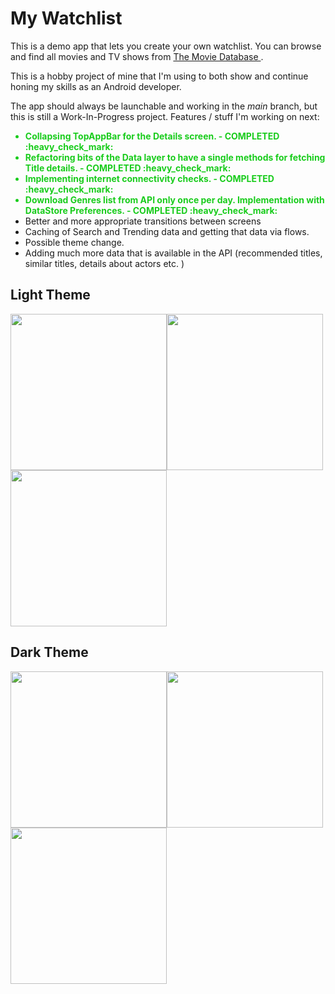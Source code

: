 # My Watchlist
This is a demo app that lets you create your own watchlist. You can browse and find all movies and TV shows from [The Movie Database ](https://www.themoviedb.org/ "The Movie Database").

This is a hobby project of mine that I'm using to both show and continue honing my skills as an Android developer.

The app should always be launchable and working in the *main* branch, but this is still a Work-In-Progress project. Features / stuff I'm working on next:
<ul><li style="color:#19CC1C;font-weight:bold;">Collapsing TopAppBar for the Details screen. - COMPLETED :heavy_check_mark:</li><li style="color:#19CC1C;font-weight:bold;">Refactoring bits of the Data layer to have a single methods for fetching Title details. - COMPLETED :heavy_check_mark:</li><li style="color:#19CC1C;font-weight:bold;">Implementing internet connectivity checks. - COMPLETED :heavy_check_mark:</li><li style="color:#19CC1C;font-weight:bold;">Download Genres list from API only once per day. Implementation with DataStore Preferences. - COMPLETED :heavy_check_mark:</li><li>Better and more appropriate transitions between screens</li><li>Caching of Search and Trending data and getting that data via flows.</li><li>Possible theme change.</li><li>Adding much more data that is available in the API (recommended titles, similar titles, details about actors etc. )</li></ul>

## Light Theme

<img src="https://user-images.githubusercontent.com/34347984/212759648-903e3147-7f9e-4968-9157-9e17c34b5890.jpg" width="250"/><img src="https://user-images.githubusercontent.com/34347984/212759652-24d1ff71-e1b6-4a66-afbd-84f7acf22e03.jpg" width="250"/><img src="https://user-images.githubusercontent.com/34347984/212759654-89df1db2-86fa-44fe-8d12-3920741d41da.jpg" width="250"/>

## Dark Theme

<img src="https://user-images.githubusercontent.com/34347984/212759656-f43ab28d-1bcb-49a1-9d6e-c1ca95c9b675.jpg" width="250"/><img src="https://user-images.githubusercontent.com/34347984/212759657-208b6432-0a00-4edf-bd7f-94dab7c96bc0.jpg" width="250"/><img src="https://user-images.githubusercontent.com/34347984/212759660-ede99931-6aac-4f32-86c8-be35219c9b5a.jpg" width="250"/>
